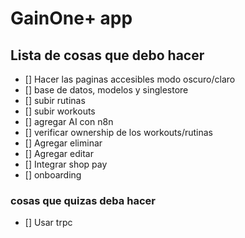 # GainOne+ app

## Lista de cosas que debo hacer


- [] Hacer las paginas accesibles modo oscuro/claro
- [] base de datos, modelos y singlestore
- [] subir rutinas
- [] subir workouts
- [] agregar AI con n8n
- [] verificar ownership de los workouts/rutinas
- [] Agregar eliminar 
- [] Agregar editar
- [] Integrar shop pay
- [] onboarding

### cosas que quizas deba hacer

- [] Usar trpc


